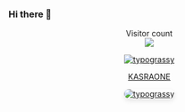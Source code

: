 ### Hi there 👋

<!--
**kasraone/kasraone** is a ✨ _special_ ✨ repository because its `README.md` (this file) appears on your GitHub profile.

Here are some ideas to get you started:

- 🔭 I’m currently working on ...
- 🌱 I’m currently learning ...
- 👯 I’m looking to collaborate on ...
- 🤔 I’m looking for help with ...
- 💬 Ask me about ...
- 📫 How to reach me: ...
- 😄 Pronouns: ...
- ⚡ Fun fact: ...
-->



<p align="center"> 
  Visitor count<br>
  <img src="https://profile-counter.glitch.me/kasraone/count.svg" />
</p>


<div align="center">
    <a href="https://github.com/kawarimidoll/typograssy">
        <img alt="typograssy" src="https://typograssy.deno.dev/api?text=KASRAONE&l0=none&l1=82d9d0&l2=027353&l3=038c4c&l4=01402e&bg=none&frame=none&speed=100&comment=">
    </a>
</div>


<!DOCTYPE html>
<html lang="en">
<head>
<meta charset="UTF-8">
<meta name="viewport" content="width=device-width, initial-scale=1.0">
<title>Typograssy</title>
<style>
    .typograssy-container {
        text-align: center;
    }

    .typograssy-text {
        font-family: Arial, sans-serif;
        font-size: 24px;
        color: #027353;
        text-shadow: 2px 2px 4px rgba(0, 0, 0, 0.5);
    }

    .typograssy-image {
        max-width: 100%;
        height: auto;
        border-radius: 10px;
        box-shadow: 0 4px 8px rgba(0, 0, 0, 0.1);
        transition: all 0.3s ease-in-out;
    }

    .typograssy-image:hover {
        transform: scale(1.05);
        box-shadow: 0 8px 16px rgba(0, 0, 0, 0.2);
    }
</style>
</head>
<body>
<div class="typograssy-container">
    <a href="https://github.com/kawarimidoll/typograssy">
        <p class="typograssy-text">KASRAONE</p>
        <img class="typograssy-image" alt="typograssy" src="https://typograssy.deno.dev/api?text=KASRAONE&l0=none&l1=82d9d0&l2=027353&l3=038c4c&l4=01402e&bg=none&frame=none&speed=100&comment=">
    </a>
</div>
</body>
</html>
